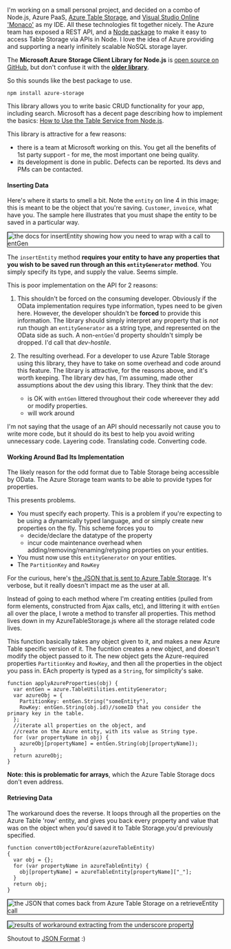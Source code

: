 <!--{Title:"Azure Node SDK Library Table Storage Is Frustrating",PublishedOn:"27-Jul-2014",Intro:"I'm moving from blob storage to table storage and finding that the table storage APIs are just frustrata-bad."}-->
<style>img{border:1px solid black;}</style>
I'm working on a small personal project, and decided on a combo of Node.js, Azure PaaS, [Azure Table Storage](http://azure.microsoft.com/en-us/documentation/articles/storage-nodejs-how-to-use-table-storage/#what-is), and [Visual Studio Online 'Monaco'](http://i.imgur.com/JRGTL5O.png) as my IDE. All these technologies fit together nicely. The Azure team has exposed a REST API, and a [Node package](https://www.npmjs.org/package/azure-storage) to make it easy to access Table Storage via APIs in Node. I love the idea of Azure providing and supporting a nearly infinitely scalable NoSQL storage layer. 

The **Microsoft Azure Storage Client Library for Node.js** is [open source on GitHub](https://github.com/Azure/azure-storage-node), but don't confuse it with the [**older library**](https://www.npmjs.org/package/azure).

So this sounds like the best package to use.

    npm install azure-storage 

This library allows you to write basic CRUD functionality for your app, including search. Microsoft has a decent page describing how to implement the basics: [How to Use the Table Service from Node.js](http://azure.microsoft.com/en-us/documentation/articles/storage-nodejs-how-to-use-table-storage). 

This library is attractive for a few reasons:

- there is a team at Microsoft working on this. You get all the benefits of 1st party support - for me, the most important one being quality.
- its development is done in public. Defects can be reported. Its devs and PMs can be contacted.

#### Inserting Data

Here's where it starts to smell a bit.  Note the `entity` on line 4 in this image; this is meant to be the object that you're saving. `Customer`, `invoice`, what have you. The sample here illustrates that you must shape the entity to be saved in a particular way.

![the docs for insertEntity showing how you need to wrap with a call to entGen](http://i.imgur.com/7Yn1q17.png)

The `insertEntity` method **requires your entity to have any properties that you wish to be saved run through an this `entityGenerator` method**. You simply specify its type, and supply the value. Seems simple.

This is poor implementation on the API for 2 reasons:

1. This shouldn't be forced on the consuming developer. Obviously if the OData implementation requires type information, types need to be given here. However, the developer shouldn't be **forced** to provide this information. The library should simply interpret any property that is *not* run though an `entityGenerator` as a string type, and represented on the OData side as such. A non-`entGen`'d property shouldn't simply be dropped. I'd call that *dev-hostile*.
 
2. The resulting overhead. For a developer to use Azure Table Storage using this library, they have to take on some overhead and code around this feature. The library is attractive, for the reasons above, and it's worth keeping. The library dev has, I'm assuming, made other assumptions about the dev using this library. They think that the dev:
	- is OK with `entGen` littered throughout their code whereever they add or modify properties.
	- will work around

I'm not saying that the usage of an API should necessarily not cause you to write more code, but it should do its best to help you avoid writing unnecessary code. Layering code. Translating code. Converting code.  


#### Working Around Bad Its Implementation

The likely reason for the odd format due to Table Storage being accessible by OData. The Azure Storage team wants to be able to provide types for properties.


This presents problems.

- You must specify each property. This is a problem if you're expecting to be using a dynamically typed language, and or simply create new properties on the fly. This scheme forces you to
  - decide/declare the datatype of the property
  - incur code maintenance overhead when adding/removing/renaming/retyping properties on your entities. 
- You must now use this `entityGenerator` on your entities.
- The `PartitionKey` and `RowKey` 

For the curious, here's [the JSON that is sent to Azure Table Storage](http://i.imgur.com/GriiDft.png). It's verbose, but it really doesn't impact me as the user at all. 

Instead of going to each method where I'm creating entities (pulled from form elements, constructed from Ajax calls, etc), and littering it with `entGen` all over the place, I wrote a method to transfer all properties. This method lives down in my AzureTableStorage.js where all the storage related code lives. 

This function basically takes any object given to it, and makes a new Azure Table specific version of it. The fucntion creates a new object, and doesn't modify the object passed to it. The new object gets the Azure-required properties `PartitionKey` and `RowKey`, and then all the properties in the object you pass in. EAch property is typed as a `String`, for simplicity's sake.

	function applyAzureProperties(obj) {
	  var entGen = azure.TableUtilities.entityGenerator;
	  var azureObj = {
	    PartitionKey: entGen.String("someEntity"),
	    RowKey: entGen.String(obj.id)//someID that you consider the primary key in the table.
	  };
	  //iterate all properties on the object, and
	  //create on the Azure entity, with its value as String type.
	  for (var propertyName in obj) {
	    azureObj[propertyName] = entGen.String(obj[propertyName]);
	  }
	  return azureObj;
	}

**Note: this is problematic for arrays**, which the Azure Table Storage docs don't even address.

#### Retrieving Data

The workaround does the reverse. It loops through all the properties on the Azure Table 'row' entity, and gives you back every property and value that was on the object when you'd saved it to Table Storage.you'd previously specified.

	function convertObjectForAzure(azureTableEntity) 
	{
	  var obj = {};
	  for (var propertyName in azureTableEntity) {
	    obj[propertyName] = azureTableEntity[propertyName]["_"];
	  }
	  return obj;
	}

![the JSON that comes back from Azure Table Storage on a retrieveEntity call](http://i.imgur.com/whZQUw2.png)

![results of workaround extracting from the underscore property](http://i.imgur.com/t9RkEAp.png)


Shoutout to [JSON Format](http://jsonformat.com/) :)

